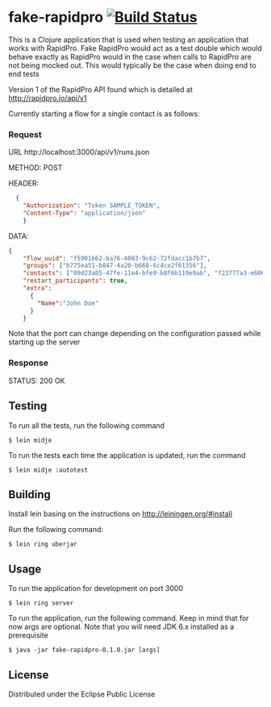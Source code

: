 # fake-rapidpro [![Build Status](https://travis-ci.org/oloo/fake-rapidpro.svg)](https://travis-ci.org/oloo/fake-rapidpro)

This is a Clojure application that is used when testing an application that works with RapidPro.
Fake RapidPro would act as a test double which would behave exactly as RapidPro would in the case when calls to RapidPro
are not being mocked out. This would typically be the case when doing end to end tests

Version 1 of the RapidPro API found which is detailed at http://rapidpro.io/api/v1

Currently starting a flow for a single contact is as follows:

### Request

URL   http://localhost:3000/api/v1/runs.json

METHOD: POST

HEADER:
```json
  {
    "Authorization": "Token SAMPLE_TOKEN",
    "Content-Type": "application/json"
    }
```
DATA: 
```json
{
    "flow_uuid": "f5901b62-ba76-4003-9c62-72fdacc1b7b7",
    "groups": ["b775ea51-b847-4a20-b668-6c4ce2f61356"],
    "contacts": ["09d23a05-47fe-11e4-bfe9-b8f6b119e9ab", "f23777a3-e606-41d8-a925-3d87370e1a2b"],
    "restart_participants": true,
    "extra":
      {
        "Name":"John Doe"
      }
    }
  ```

Note that the port can change depending on the configuration passed while starting up the server

### Response

STATUS: 200 OK

## Testing
To run all the tests, run the following command

    $ lein midje

To run the tests each time the application is updated, run the command

    $ lein midje :autotest

## Building

Install lein basing on the instructions on http://leiningen.org/#install

Run the following command:

    $ lein ring uberjar

## Usage

To run the application for development on port 3000

    $ lein ring server

To run the application, run the  following command. Keep in mind that for now args are optional. Note that you will need JDK 6.x installed as a prerequisite

    $ java -jar fake-rapidpro-0.1.0.jar [args]

## License

Distributed under the Eclipse Public License
